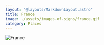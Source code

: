 ```yaml
---
layout: "@layouts/MarkdownLayout.astro"
title: France
image: ./assets/images-of-signs/france.gif
category: Places
---
```


![France](@signs/france.gif)
